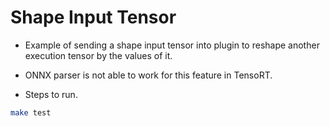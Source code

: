 # Shape Input Tensor

+ Example of sending a shape input tensor into plugin to reshape another execution tensor by the values of it.

+ ONNX parser is not able to work for this feature in TensoRT.

+ Steps to run.

```bash
make test
```
